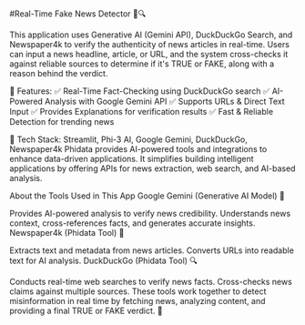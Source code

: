 #Real-Time Fake News Detector 📰🔍

This application uses Generative AI (Gemini API), DuckDuckGo Search, and Newspaper4k to verify the authenticity of news articles in real-time. Users can input a news headline, article, or URL, and the system cross-checks it against reliable sources to determine if it's TRUE or FAKE, along with a reason behind the verdict.

🔹 Features:
✅ Real-Time Fact-Checking using DuckDuckGo search
✅ AI-Powered Analysis with Google Gemini API
✅ Supports URLs & Direct Text Input
✅ Provides Explanations for verification results
✅ Fast & Reliable Detection for trending news

📌 Tech Stack: Streamlit, Phi-3 AI, Google Gemini, DuckDuckGo, Newspaper4k
Phidata provides AI-powered tools and integrations to enhance data-driven applications. It simplifies building intelligent applications by offering APIs for news extraction, web search, and AI-based analysis.

About the Tools Used in This App
Google Gemini (Generative AI Model) 🧠

Provides AI-powered analysis to verify news credibility.
Understands news context, cross-references facts, and generates accurate insights.
Newspaper4k (Phidata Tool) 📰

Extracts text and metadata from news articles.
Converts URLs into readable text for AI analysis.
DuckDuckGo (Phidata Tool) 🔍

Conducts real-time web searches to verify news facts.
Cross-checks news claims against multiple sources.
These tools work together to detect misinformation in real time by fetching news, analyzing content, and providing a final TRUE or FAKE verdict. 🚀







